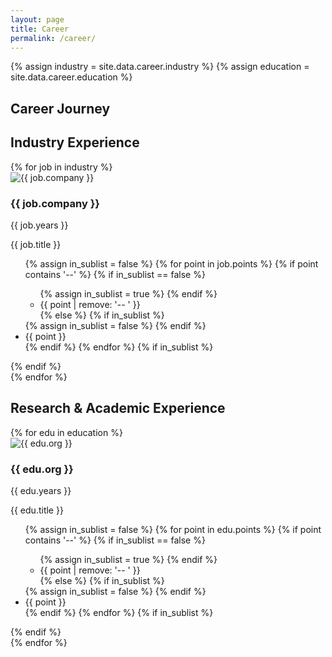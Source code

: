 ```yaml
---
layout: page
title: Career
permalink: /career/
---
```


{% assign industry = site.data.career.industry %}
{% assign education = site.data.career.education %}

<section class="pt-32 pb-20 px-8 md:px-16 bg-white">
  <h1 class="text-3xl font-semibold mb-12 text-center">Career Journey</h2>

  <h2 class="text-xl font-bold text-gray-700 mt-20 mb-6">Industry Experience</h2>
  <div class="space-y-12">
    {% for job in industry %}
      <div class="flex flex-col md:flex-row md:items-start gap-6 border-b pb-6">
        <div class="flex-shrink-0 w-16 h-16">
          <img src="{{ '/assets/logos/' | append: job.logo | relative_url }}" alt="{{ job.company }}" class="object-contain h-full w-full">
        </div>
        <div class="flex-1">
          <div class="flex flex-col md:flex-row md:justify-between md:items-center">
            <h3 class="text-lg font-bold text-gray-800">{{ job.company }}</h3>
            <p class="text-sm text-gray-500 md:text-right">{{ job.years }}</p>
          </div>
          <p class="text-sm italic text-gray-600">{{ job.title }}</p>
          <ul class="list-disc list-inside mt-2 text-sm text-gray-700">
            {% assign in_sublist = false %}
            {% for point in job.points %}
              {% if point contains '--' %}
                {% if in_sublist == false %}
                  <ul class="list-disc list-inside ml-5 text-gray-600">
                  {% assign in_sublist = true %}
                {% endif %}
                <li>{{ point | remove: '-- ' }}</li>
              {% else %}
                {% if in_sublist %}
                  </ul>
                  {% assign in_sublist = false %}
                {% endif %}
                <li>{{ point }}</li>
              {% endif %}
            {% endfor %}
            {% if in_sublist %}
              </ul>
            {% endif %}
          </ul>
        </div>
      </div>
    {% endfor %}
  </div>

  <h2 class="text-xl font-bold text-gray-700 mt-20 mb-6">Research & Academic Experience</h2>
  <div class="space-y-12">
    {% for edu in education %}
      <div class="flex flex-col md:flex-row md:items-start gap-6 border-b pb-6">
        <div class="flex-shrink-0 w-16 h-16">
          <img src="{{ '/assets/logos/' | append: edu.logo | relative_url }}" alt="{{ edu.org }}" class="object-contain h-full w-full">
        </div>
        <div class="flex-1">
          <div class="flex flex-col md:flex-row md:justify-between md:items-center">
            <h3 class="text-lg font-bold text-gray-800">{{ edu.org }}</h3>
            <p class="text-sm text-gray-500 md:text-right">{{ edu.years }}</p>
          </div>
          <p class="text-sm italic text-gray-600">{{ edu.title }}</p>
          <ul class="list-disc list-inside mt-2 text-sm text-gray-700">
            {% assign in_sublist = false %}
            {% for point in edu.points %}
              {% if point contains '--' %}
                {% if in_sublist == false %}
                  <ul class="list-disc list-inside ml-5 text-gray-600">
                  {% assign in_sublist = true %}
                {% endif %}
                <li>{{ point | remove: '-- ' }}</li>
              {% else %}
                {% if in_sublist %}
                  </ul>
                  {% assign in_sublist = false %}
                {% endif %}
                <li>{{ point }}</li>
              {% endif %}
            {% endfor %}
            {% if in_sublist %}
              </ul>
            {% endif %}
          </ul>
        </div>
      </div>
    {% endfor %}
  </div>
</section>
